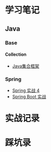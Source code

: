 # 学习笔记
## Java
### Base
#### Collection
- [Java集合框架](/Learning/java/base/collection/Java集合框架)

### Spring
- [Spring 实战 4](/Learning/java/Spring/Spring%20实战%204)
- [Spring Boot 实战](/Learning/java/Spring/Spring%20Boot实战)

# 实战记录

# 踩坑录